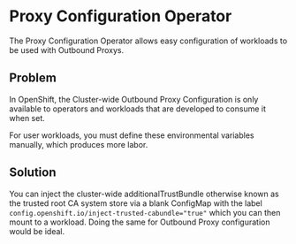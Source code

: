 # Proxy Configuration Operator

The Proxy Configuration Operator allows easy configuration of workloads to be used with Outbound Proxys.

## Problem

In OpenShift, the Cluster-wide Outbound Proxy Configuration is only available to operators and workloads that are developed to consume it when set.

For user workloads, you must define these environmental variables manually, which produces more labor.

## Solution

You can inject the cluster-wide additionalTrustBundle otherwise known as the trusted root CA system store via a blank ConfigMap with the label `config.openshift.io/inject-trusted-cabundle="true"` which you can then mount to a workload.  Doing the same for Outbound Proxy configuration would be ideal.


